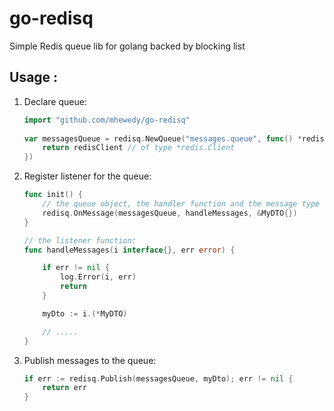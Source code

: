 # go-redisq

Simple Redis queue lib for golang backed by blocking list

## Usage :
1. Declare queue:
    ```go
    import "github.com/mhewedy/go-redisq"
  
    var messagesQueue = redisq.NewQueue("messages.queue", func() *redis.Client {
        return redisClient // of type *redis.Client
    })
    ```
2. Register listener for the queue:
    ```go
    func init() {
 	    // the queue object, the handler function and the message type
        redisq.OnMessage(messagesQueue, handleMessages, &MyDTO{})
    }

    // the listener function:
    func handleMessages(i interface{}, err error) {
    
    	if err != nil {
    		log.Error(i, err)
    		return
    	}
    
    	myDto := i.(*MyDTO)
    
    	// .....
    }
    ```
3. Publish messages to the queue:
    ```go
    if err := redisq.Publish(messagesQueue, myDto); err != nil {
        return err
    }
    ```
